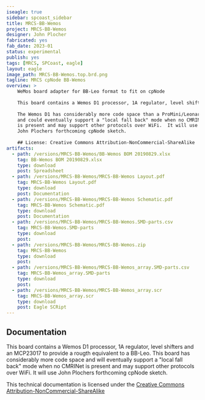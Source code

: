 ```yaml
---
iseagle: true
sidebar: spcoast_sidebar
title: MRCS-BB-Wemos
project: MRCS-BB-Wemos
designer: John Plocher
fabricated: yes
fab_date: 2023-01
status: experimental
publish: yes
tags: [MRCS, SPCoast, eagle]
layout: eagle
image_path: MRCS-BB-Wemos.top.brd.png
tagline: MRCS cpNode BB-Wemos
overview: >
    WeMos board adapter for BB-Leo format to fit on cpNode
    
    This board contains a Wemos D1 processor, 1A regulator, level shifters and an MCP23017 to provide a rough equivalent to a BB-Leo.
    
    The Wemos D1 has considerably more code space than a ProMini/Leonardo
    and could eventually support a "local fall back" mode when no CMRINet
    is present and may support other protocols over WiFi.  It will use
    John Plochers forthcoming cpNode sketch.
    
    ## License: Creative Commons Attribution-NonCommercial-ShareAlike
artifacts:
  - path: /versions/MRCS-BB-Wemos/BB-Wemos BOM 20190829.xlsx
    tag: BB-Wemos BOM 20190829.xlsx
    type: download
    post: Spreadsheet
  - path: /versions/MRCS-BB-Wemos/MRCS-BB-Wemos Layout.pdf
    tag: MRCS-BB-Wemos Layout.pdf
    type: download
    post: Documentation
  - path: /versions/MRCS-BB-Wemos/MRCS-BB-Wemos Schematic.pdf
    tag: MRCS-BB-Wemos Schematic.pdf
    type: download
    post: Documentation
  - path: /versions/MRCS-BB-Wemos/MRCS-BB-Wemos.SMD-parts.csv
    tag: MRCS-BB-Wemos.SMD-parts
    type: download
    post: 
  - path: /versions/MRCS-BB-Wemos/MRCS-BB-Wemos.zip
    tag: MRCS-BB-Wemos
    type: download
    post: 
  - path: /versions/MRCS-BB-Wemos/MRCS-BB-Wemos_array.SMD-parts.csv
    tag: MRCS-BB-Wemos_array.SMD-parts
    type: download
    post: 
  - path: /versions/MRCS-BB-Wemos/MRCS-BB-Wemos_array.scr
    tag: MRCS-BB-Wemos_array.scr
    type: download
    post: Eagle SCRipt
---
```


## Documentation

This board contains a Wemos D1 processor, 1A regulator, level shifters and an MCP23017 to provide a rougth equivalent to a BB-Leo.
This board has considerably more code space and will eventually support a "local fall back" mode when no CMRINet is present and may
support other protocols over WiFi.  It will use John Plochers forthcoming cpNode sketch.


This technical documentation is licensed under the [Creative Commons Attribution-NonCommercial-ShareAlike](https://creativecommons.org/licenses/by-nc-sa/3.0/)
